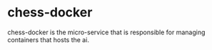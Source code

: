 # chess-docker

chess-docker is the micro-service that is responsible for managing containers that hosts the ai.
